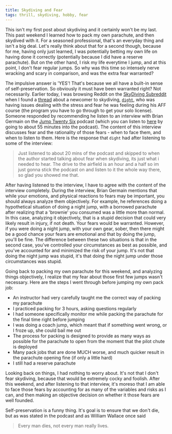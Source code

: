 ```yaml
---
title: Skydiving and Fear
tags: thrill, skydiving, hobby, fear
---
```


This isn't my first post about skydiving and it certainly won't be my last. This past weekend I learned how to pack my own parachute, and then skydived with it. For a seasoned professional, that's an everyday thing and isn't a big deal. Let's really think about that for a second though, because for me, having only just learned, I was potentially betting my own life on having done it correctly (potentially because I did have a reserve parachute). But on the other hand, I risk my life everytime I jump, and at this point, I don't fear regular jumps. So why was this time so intensely nerve wracking and scary in comparison, and was the extra fear warranted?

The impulsive answer is 'YES'! That's because we all have a built-in sense of self-preservation. So obviously it must have been warranted right? Not necessarily. Earlier today, I was browsing Reddit on the [SkyDiving Subreddit](www.reddit.com/r/SkyDiving) when I found a [thread](http://www.reddit.com/r/SkyDiving/comments/2jie8w/anyone_have_any_reassuring_words_for_an_aff/) about a newcomer to skydiving, [`dight`](http://www.reddit.com/user/dight), who was having issues dealing with the stress and fear he was feeling during his AFF course (the program you have to go through to get your solo license). Someone responded by recommending he listen to an interview with Brian Germain on the [Jump Twenty Six](https://www.facebook.com/jumptwentysix) podcast (which you can listen to [here](http://hwcdn.libsyn.com/p/2/6/3/263081f58459a354/MAIN_EDIT_FULL_SHOWv2.mp3?c_id=7541090&expiration=1413956148&hwt=387c9c743445e4107db16444575a7f73) by going to about 55 minutes into the podcast). The content of this interview discusses fear and the rationality of those fears - when to face them, and when to listen to them. Here is the response that `dight` had after listening to some of the interview:

> Just listened to about 20 mins of the podcast and skipped to when the author started talking about fear when skydiving, its just what i needed to hear. The drive to the airfield is an hour and a half so im just gonna stick the podcast on and listen to it the whole way there, so glad you showed me that.

After having listened to the interview, I have to agree with the content of the interview completely. During the interview, Brian Germain mentions that while your emotions, and physical reactions to fears may be important, you should always analyze them objectively.
For example, he references doing a hypothetical situation of doing a night jump, with a borrowed parachute after realizing that a 'brownie' you consumed was a little more than normal. In this case, analyzing it objectively, that is a stupid decision that could very likely result in injury, if not death. Your fears would be warranted. However, if you were doing a night jump, with your own gear, sober, then there might be a good chance your fears are emotional and that by doing the jump, you'll be fine. The difference between these two situations is that in the second case, you've controlled your circumstances as best as possible, and you've accounted for and minimized the risk of your jump. It's not that doing the night jump was stupid, it's that doing the night jump under those circumstances was stupid.

Going back to packing my own parachute for this weekend, and analyzing things objectively, I realize that my fear about those first few jumps wasn't necessary. Here are the steps I went through before jumping my own pack job:

* An instructor had very carefully taught me the correct way of packing my parachute
* I practiced packing for 3 hours, asking questions regularly
* I had someone specifically monitor me while packing the parachute for the final time right before jumping
* I was doing a coach jump, which meant that if something went wrong, or I froze up, she could bail me out
* The process for packing is designed to provide as many ways as possible for the parachute to open from the moment that the pilot chute is deployed
* Many pack jobs that are done MUCH worse, and much quicker result in the parachute opening fine (if only a little hard)
* I still had a reserve parachute

Looking back on things, I had nothing to worry about. It's not that I don't fear skydiving, because that would be extremely cocky and foolish. After this weekend, and after listening to that interview, it's moreso that I am able to face those fears by accounting for as many of the variables and risks as I can, and then making an objective decision on whether it those fears are well founded.

Self-preservation is a funny thing. It's goal is to ensure that we don't die, but as was stated in the podcast and as William Wallace once said

> Every man dies, not every man really lives.